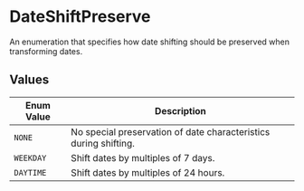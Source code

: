 # DateShiftPreserve <Badge type="warning" text="Since 5.2" />

An enumeration that specifies how date shifting should be preserved when transforming dates.

## Values

| Enum Value | Description                                                      |
|------------|------------------------------------------------------------------|
| `NONE`     | No special preservation of date characteristics during shifting. |
| `WEEKDAY`  | Shift dates by multiples of 7 days.                              |
| `DAYTIME`  | Shift dates by multiples of 24 hours.                            |
